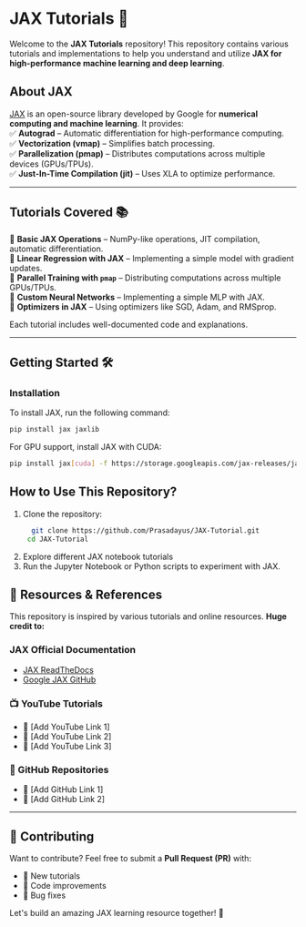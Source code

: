 # **JAX Tutorials 🚀**  

Welcome to the **JAX Tutorials** repository! This repository contains various tutorials and implementations to help you understand and utilize **JAX for high-performance machine learning and deep learning**.  

## **About JAX**  
[JAX](https://github.com/google/jax) is an open-source library developed by Google for **numerical computing and machine learning**. It provides:  
✅ **Autograd** – Automatic differentiation for high-performance computing.  
✅ **Vectorization (vmap)** – Simplifies batch processing.  
✅ **Parallelization (pmap)** – Distributes computations across multiple devices (GPUs/TPUs).  
✅ **Just-In-Time Compilation (jit)** – Uses XLA to optimize performance.  

---

## **Tutorials Covered 📚**  
🔹 **Basic JAX Operations** – NumPy-like operations, JIT compilation, automatic differentiation.  
🔹 **Linear Regression with JAX** – Implementing a simple model with gradient updates.  
🔹 **Parallel Training with `pmap`** – Distributing computations across multiple GPUs/TPUs.  
🔹 **Custom Neural Networks** – Implementing a simple MLP with JAX.  
🔹 **Optimizers in JAX** – Using optimizers like SGD, Adam, and RMSprop.  

Each tutorial includes well-documented code and explanations.  

---

## **Getting Started 🛠️**  

### **Installation**  
To install JAX, run the following command:  
```bash
pip install jax jaxlib
```
For GPU support, install JAX with CUDA:
```bash
pip install jax[cuda] -f https://storage.googleapis.com/jax-releases/jax_cuda_releases.html
```
## **How to Use This Repository?**
1. Clone the repository:
    ```bash
      git clone https://github.com/Prasadayus/JAX-Tutorial.git
     cd JAX-Tutorial
     ```
2. Explore different JAX notebook tutorials
3. Run the Jupyter Notebook or Python scripts to experiment with JAX.

## **📖 Resources & References**  
This repository is inspired by various tutorials and online resources. **Huge credit to:**  

### **JAX Official Documentation**  
- [JAX ReadTheDocs](https://jax.readthedocs.io/en/latest/)  
- [Google JAX GitHub](https://github.com/google/jax)  

### **📺 YouTube Tutorials**  
- 🔗 [Add YouTube Link 1]  
- 🔗 [Add YouTube Link 2]  
- 🔗 [Add YouTube Link 3]  

### **📂 GitHub Repositories**  
- 🔗 [Add GitHub Link 1]  
- 🔗 [Add GitHub Link 2]  

---

## **🤝 Contributing**  
Want to contribute? Feel free to submit a **Pull Request (PR)** with:  
- 📌 New tutorials  
- 🚀 Code improvements  
- 🐛 Bug fixes  

Let's build an amazing JAX learning resource together! 🎉  





